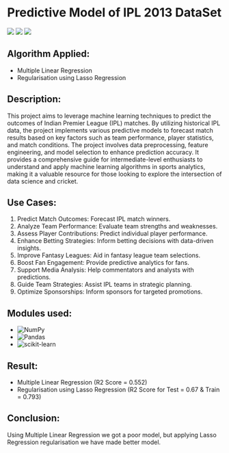# Predictive Model of IPL 2013 DataSet

![](https://img.shields.io/badge/Programming_Language-Python-blue.svg)
![](https://img.shields.io/badge/Main_Tool_Used-Jupyter_Notebook-orange.svg)
![](https://img.shields.io/badge/Status-Complete-green.svg)

## Algorithm Applied:
- Multiple Linear Regression
- Regularisation using Lasso Regression

## Description:
This project aims to leverage machine learning techniques to predict the outcomes of Indian Premier League (IPL) matches. By utilizing historical IPL data, the project implements various predictive models to forecast match results based on key factors such as team performance, player statistics, and match conditions. The project involves data preprocessing, feature engineering, and model selection to enhance prediction accuracy. It provides a comprehensive guide for intermediate-level enthusiasts to understand and apply machine learning algorithms in sports analytics, making it a valuable resource for those looking to explore the intersection of data science and cricket.

## Use Cases:
1. Predict Match Outcomes: Forecast IPL match winners.
2. Analyze Team Performance: Evaluate team strengths and weaknesses.
3. Assess Player Contributions: Predict individual player performance.
4. Enhance Betting Strategies: Inform betting decisions with data-driven insights.
5. Improve Fantasy Leagues: Aid in fantasy league team selections.
6. Boost Fan Engagement: Provide predictive analytics for fans.
7. Support Media Analysis: Help commentators and analysts with predictions.
8. Guide Team Strategies: Assist IPL teams in strategic planning.
9. Optimize Sponsorships: Inform sponsors for targeted promotions.

## Modules used:
 - ![NumPy](https://img.shields.io/badge/numpy-%23013243.svg?style=for-the-badge&logo=numpy&logoColor=white)
  - ![Pandas](https://img.shields.io/badge/pandas-%23150458.svg?style=for-the-badge&logo=pandas&logoColor=white)
  - ![scikit-learn](https://img.shields.io/badge/scikit--learn-%23F7931E.svg?style=for-the-badge&logo=scikit-learn&logoColor=white)

## Result:
- Multiple Linear Regression (R2 Score = 0.552)
- Regularisation using Lasso Regression (R2 Score for Test = 0.67 & Train = 0.793)

## Conclusion:
Using Multiple Linear Regression we got a poor model, but applying Lasso Regression regularisation we have made better model.